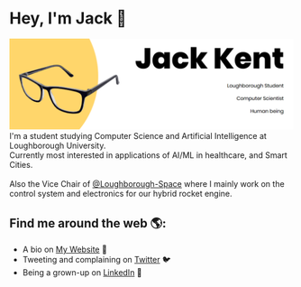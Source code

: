 # Hey, I'm Jack 👋

<img src="https://raw.githubusercontent.com/JackCompSci/JackCompSci/main/gh-banner.png" alt="Banner that says: Jack Kent, Loughborough Student, Computer Scientist, Human Being">
I'm a student studying Computer Science and Artificial Intelligence at Loughborough University.
<br>
Currently most interested in applications of AI/ML in healthcare, and Smart Cities.
<br><br>
Also the Vice Chair of <a href="https://github.com/Loughborough-Space"> @Loughborough-Space</a> where I mainly work on the control system and electronics for our hybrid rocket engine.

## Find me around the web 🌎:
- A bio on <a href="https://jackkent.co.uk">My Website</a> 🧑
- Tweeting and complaining on <a href="https://twitter.com/JackCompSci">Twitter</a> 🐦
- Being a grown-up on <a href="https://www.linkedin.com/in/JackCompSci/">LinkedIn</a> 💼
